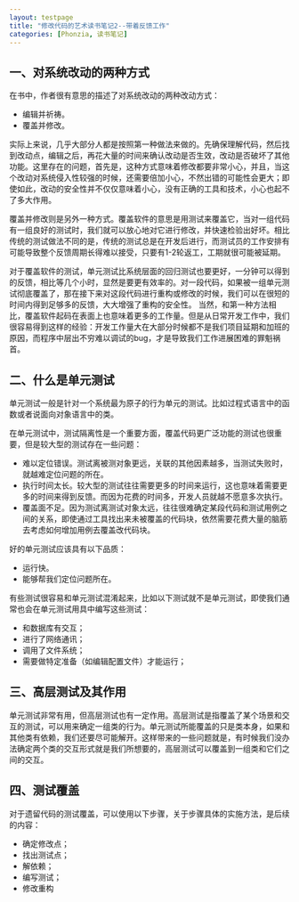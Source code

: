 ```yaml
---
layout: testpage
title: "修改代码的艺术读书笔记2--带着反馈工作"
categories: [Phonzia, 读书笔记]
---
```

一、对系统改动的两种方式
--------------------
在书中，作者很有意思的描述了对系统改动的两种改动方式：

* 编辑并祈祷。
* 覆盖并修改。

实际上来说，几乎大部分人都是按照第一种做法来做的。先确保理解代码，然后找到改动点，编辑之后，再花大量的时间来确认改动是否生效，改动是否破坏了其他功能。这里存在的问题，首先是，这种方式意味着修改都要非常小心，并且，当这个改动对系统侵入性较强的时候，还需要倍加小心，不然出错的可能性会更大；即使如此，改动的安全性并不仅仅意味着小心，没有正确的工具和技术，小心也起不了多大作用。

覆盖并修改则是另外一种方式。覆盖软件的意思是用测试来覆盖它，当对一组代码有一组良好的测试时，我们就可以放心地对它进行修改，并快速检验出好坏。相比传统的测试做法不同的是，传统的测试总是在开发后进行，而测试员的工作安排有可能导致整个反馈周期长得难以接受，只要有1-2轮返工，工期就很可能被延期。

对于覆盖软件的测试，单元测试比系统层面的回归测试也要更好，一分钟可以得到的反馈，相比等几个小时，显然是要更有效率的。对一段代码，如果被一组单元测试彻底覆盖了，那在接下来对这段代码进行重构或修改的时候，我们可以在很短的时间内得到足够多的反馈，大大增强了重构的安全性。
当然，和第一种方法相比，覆盖软件起码在表面上也意味着更多的工作量。但是从日常开发工作中，我们很容易得到这样的经验：开发工作量大在大部分时候都不是我们项目延期和加班的原因，而程序中层出不穷难以调试的bug，才是导致我们工作进展困难的罪魁祸首。

二、什么是单元测试
----------------
单元测试一般是针对一个系统最为原子的行为单元的测试。比如过程式语言中的函数或者说面向对象语言中的类。

在单元测试中，测试隔离性是一个重要方面，覆盖代码更广泛功能的测试也很重要，但是较大型的测试存在一些问题：

* 难以定位错误。测试离被测对象更远，关联的其他因素越多，当测试失败时，就越难定位问题的所在。
* 执行时间太长。较大型的测试往往需要更多的时间来运行，这也意味着需要更多的时间来得到反馈。而因为花费的时间多，开发人员就越不愿意多次执行。
* 覆盖面不足。因为测试离测试对象太远，往往很难确定某段代码和测试用例之间的关系，即使通过工具找出来未被覆盖的代码块，依然需要花费大量的脑筋去考虑如何增加用例去覆盖改代码块。

好的单元测试应该具有以下品质：

- 运行快。
- 能够帮我们定位问题所在。

有些测试很容易和单元测试混淆起来，比如以下测试就不是单元测试，即使我们通常也会在单元测试用具中编写这些测试：

- 和数据库有交互；
- 进行了网络通讯；
- 调用了文件系统；
- 需要做特定准备（如编辑配置文件）才能运行；

三、高层测试及其作用
------------------
单元测试非常有用，但高层测试也有一定作用。高层测试是指覆盖了某个场景和交互的测试，可以用来确定一组类的行为。单元测试所能覆盖的只是类本身，如果和其他类有依赖，我们还要尽可能解开。这样带来的一些问题就是，有时候我们没办法确定两个类的交互形式就是我们所想要的，高层测试可以覆盖到一组类和它们之间的交互。

四、测试覆盖
------------------
对于遗留代码的测试覆盖，可以使用以下步骤，关于步骤具体的实施方法，是后续的内容：

- 确定修改点；
- 找出测试点；
- 解依赖；
- 编写测试；
- 修改重构